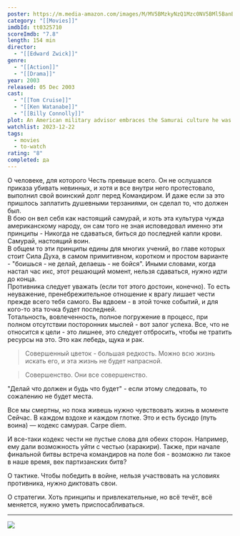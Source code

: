 ```yaml
---
poster: https://m.media-amazon.com/images/M/MV5BMzkyNzQ1Mzc0NV5BMl5BanBnXkFtZTcwODg3MzUzMw@@._V1_SX300.jpg
category: "[[Movies]]"
imdbId: tt0325710
scoreImdb: "7.8"
length: 154 min
director:
  - "[[Edward Zwick]]"
genre:
  - "[[Action]]"
  - "[[Drama]]"
year: 2003
released: 05 Dec 2003
cast:
  - "[[Tom Cruise]]"
  - "[[Ken Watanabe]]"
  - "[[Billy Connolly]]"
plot: An American military advisor embraces the Samurai culture he was hired to destroy after he is captured in battle.
watchlist: 2023-12-22
tags:
  - movies
  - to-watch
rating: "8"
completed: да
---
```

О человеке, для которого Честь превыше всего. Он не ослушался приказа убивать невинных, и хотя и все внутри него протестовало, выполнил свой воинский долг перед Командиром. И даже если за это пришлось заплатить душевными терзаниями, он сделал то, что должен был.  
В бою он вел себя как настоящий самурай, и хоть эта культура чужда американскому народу, он сам того не зная исповедовал именно эти принципы - Никогда не сдаваться, биться до последней капли крови. Самурай, настоящий воин.  
В общем то эти принципы едины для многих учений, во главе которых стоит Сила Духа, в самом примитивном, коротком и простом варианте - "боишься - не делай, делаешь - не бойся". Иными словами, когда настал час икс, этот решающий момент, нельзя сдаваться, нужно идти до конца.  
Противника следует уважать (если тот этого достоин, конечно). То есть неуважение, пренебрежительное отношение к врагу лишает чести прежде всего тебя самого. Вы вдвоем - в этой точке событий, и для кого-то эта точка будет последней.  
Тотальность, вовлеченность, полное погружение в процесс, при полном отсутствии посторонних мыслей - вот залог успеха. Все, что не относится к цели - это лишнее, это следует отбросить, чтобы не тратить ресурсы на это. Это как лебедь, щука и рак.

>Совершенный цветок - большая редкость. Можно всю жизнь искать его, и эта жизнь не будет напрасной.  

>Совершенство. Они все совершенство.
 
"Делай что должен и будь что будет" - если этому следовать, то сожалению не будет места.

Все мы смертны, но пока живешь нужно чувствовать жизнь в моменте Сейчас. В каждом вздохе и каждом глотке. Это и есть бусидо (путь воина) — кодекс самурая. Carpe diem.

И все-таки кодекс чести не пустые слова для обеих сторон. Например, ему дали возможность уйти с честью (харакири). Также, при начале финальной битвы встреча командиров на поле боя - возможно ли такое в наше время, век партизанских битв?

О тактике. Чтобы победить в войне, нельзя участвовать на условиях противника, нужно диктовать свои.

О стратегии. Хоть принципы и привлекательные, но всё течёт, всё меняется, нужно уметь приспосабливаться.

---
![](https://m.media-amazon.com/images/M/MV5BMzkyNzQ1Mzc0NV5BMl5BanBnXkFtZTcwODg3MzUzMw@@._V1_SX300.jpg)